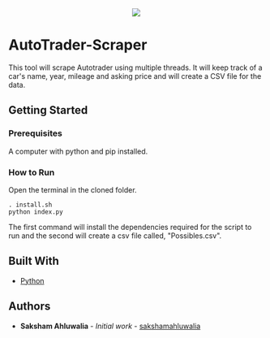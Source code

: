 <div align="center">
  <img src ="http://www.icym.edu.my/v13/images/python-developers_b02fb.png" />
</div>

# AutoTrader-Scraper
This tool will scrape Autotrader using multiple threads. It will keep track of a car's name, year, mileage and asking price and will create a CSV file for the data. 

## Getting Started

### Prerequisites

A computer with python and pip installed. 

### How to Run

Open the terminal in the cloned folder. 
```
. install.sh
python index.py
```
The first command will install the dependencies required for the script to run and the second will create a csv file called, "Possibles.csv".

## Built With

* [Python](https://www.python.org)

## Authors

* **Saksham Ahluwalia** - *Initial work* - [sakshamahluwalia](https://github.com/sakshamahluwalia)
